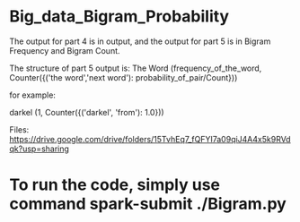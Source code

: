 # Big_data_Bigram_Probability

The output for part 4 is in output, and the output for part 5 is in Bigram Frequency and Bigram Count.

The structure of part 5 output is:
The Word
(frequency_of_the_word, Counter({('the word','next word'): probability_of_pair/Count}))

for example:

darkel
(1, Counter({('darkel', 'from'): 1.0}))

Files: https://drive.google.com/drive/folders/15TvhEq7_fQFYI7a09qiJ4A4x5k9RVdqk?usp=sharing

# To run the code, simply use command spark-submit ./Bigram.py
